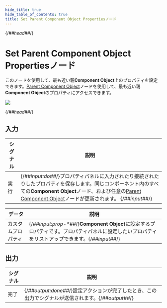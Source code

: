 ```yaml
---
hide_title: true
hide_table_of_contents: true
title: Set Parent Component Object Propertiesノード
---
```


{/*##head##*/}

# Set Parent Component Object Propertiesノード

このノードを使用して、最も近い親**Component Object**上のプロパティを設定できます。[Parent Component Object](/nodes/component-utilities/parent-component-object)ノードを使用して、最も近い親**Component Object**のプロパティにアクセスできます。

<div className="ndl-image-with-background l">

![](/nodes/component-utilities/set-parent-component-object-properties/set-parent-component-object-properties.png)

</div>

{/*##head##*/}

## 入力

| シグナル                                   | 説明                                                                                                                                                                                                                                                        |
| ------------------------------------------ | ---------------------------------------------------------------------------------------------------------------------------------------------------------------------------------------------------------------------------------------------------------- |
| <span className="ndl-signal">実行</span>   | {/*##input:do##*/}プロパティパネルに入力されたり接続されたりしたプロパティを保存します。同じコンポーネント内のすべての**Component Object**ノード、および任意の[Parent Component Object](/nodes/component-utilities/parent-component-object)ノードが更新されます。 {/*##input##*/} |

| データ                                                    | 説明                                                                                                                                                 |
| --------------------------------------------------------- | ---------------------------------------------------------------------------------------------------------------------------------------------------- |
| <span className="ndl-data">カスタムプロパティ</span>       | {/*##input:prop-\*##*/}**Component Object**に設定するプロパティです。プロパティパネルに設定したいプロパティをリストアップできます。{/*##input##*/} |

## 出力

| シグナル                                     | 説明                                                                                               |
| -------------------------------------------- | -------------------------------------------------------------------------------------------------- |
| <span className="ndl-signal">完了</span>      | {/*##output:done##*/}設定アクションが完了したとき、この出力でシグナルが送信されます。{/*##output##*/} |